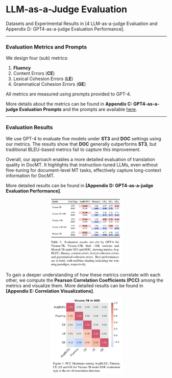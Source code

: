 # LLM-as-a-Judge Evaluation

Datasets and Experimental Results in [4 LLM-as-a-judge Evaluation and Appendix D: GPT4-as-a-judge Evaluation Performance].

---

### Evaluation Metrics and Prompts

We design four (sub) metrics:  
1. **Fluency**  
2. Content Errors (**CE**)  
3. Lexical Cohesion Errors (**LE**)  
4. Grammatical Cohesion Errors (**GE**)  

All metrics are measured using prompts provided to GPT-4.  

More details about the metrics can be found in **Appendix C: GPT4-as-a-judge Evaluation Prompts** and the prompts are available [here](evaluation_instructions.md).

---

### Evaluation Results

We use GPT-4 to evaluate five models under **ST3** and **DOC** settings using our metrics. The results show that **DOC** generally outperforms **ST3**, but traditional BLEU-based metrics fail to capture this improvement.  

Overall, our approach enables a more detailed evaluation of translation quality in DocMT. It highlights that instruction-tuned LLMs, even without fine-tuning for document-level MT tasks, effectively capture long-context information for DocMT.  

More detailed results can be found in **[Appendix D: GPT4-as-a-judge Evaluation Performance]**.

<p align="center">
    <img src="GPT4.jpg" alt="GPT4 Evaluation Results" width="45%">
</p>

To gain a deeper understanding of how these metrics correlate with each other, we compute the **Pearson Correlation Coefficients (PCC)** among the metrics and visualize them. More detailed results can be found in **[Appendix E: Correlation Visualizations]**.

<p align="center">
    <img src="correlation_heatmap.jpg" alt="Correlation Heatmap" width="45%">
</p>
